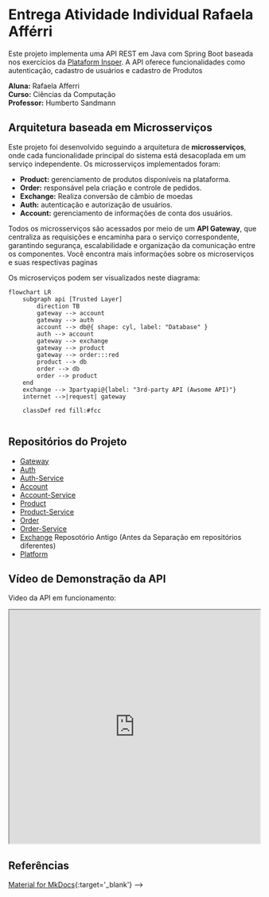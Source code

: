 # Entrega Atividade Individual Rafaela Afférri

<!-- 
???+ info inline end "Edição"

    2025.1 -->

Este projeto implementa uma API REST em Java com Spring Boot baseada nos exercícios da [Plataform Insper](https://insper.github.io/platform/). A API oferece funcionalidades como autenticação, cadastro de usuários e cadastro de Produtos

**Aluna:** Rafaela Afferri  
**Curso:** Ciências da Computação  
**Professor:** Humberto Sandmann



<!-- 
!!! tip "Instruções"

    Vocês devem utilizar este template como um bloco de notas para registrar o que foi feito e o que falta fazer. Vocês devem adicionar as informações necessárias.
    O template deve ser editado e atualizado a cada entrega, registrando assim a data de entrega e o que foi feito até o momento via Git. -->

## Arquitetura baseada em Microsserviços

Este projeto foi desenvolvido seguindo a arquitetura de **microsserviços**, onde cada funcionalidade principal do sistema está desacoplada em um serviço independente. Os microsserviços implementados foram:

- **Product:** gerenciamento de produtos disponíveis na plataforma.
- **Order:** responsável pela criação e controle de pedidos.
- **Exchange:** Realiza conversão de câmbio de moedas
- **Auth:** autenticação e autorização de usuários.
- **Account:** gerenciamento de informações de conta dos usuários.

Todos os microsserviços são acessados por meio de um **API Gateway**, que centraliza as requisições e encaminha para o serviço correspondente, garantindo segurança, escalabilidade e organização da comunicação entre os componentes. Você encontra mais informações sobre os microserviços e suas respectivas paginas

Os microserviços podem ser visualizados neste diagrama:

``` mermaid
flowchart LR
    subgraph api [Trusted Layer]
        direction TB
        gateway --> account
        gateway --> auth
        account --> db@{ shape: cyl, label: "Database" }
        auth --> account
        gateway --> exchange
        gateway --> product
        gateway --> order:::red
        product --> db
        order --> db
        order --> product
    end
    exchange --> 3partyapi@{label: "3rd-party API (Awsome API)"}
    internet -->|request| gateway

    classDef red fill:#fcc


```

## Repositórios do Projeto
- [Gateway](https://github.com/RafaelaAfferri/store_gateway)
- [Auth](https://github.com/RafaelaAfferri/store_auth)
- [Auth-Service](https://github.com/RafaelaAfferri/store-auth-service)
- [Account](https://github.com/RafaelaAfferri/account_store)
- [Account-Service](https://github.com/RafaelaAfferri/store_account-service)
- [Product](https://github.com/RafaelaAfferri/store_product)
- [Product-Service](https://github.com/RafaelaAfferri/store-product-service)
- [Order](https://github.com/RafaelaAfferri/store_order)
- [Order-Service](https://github.com/RafaelaAfferri/order-service)
- [Exchange](https://github.com/RafaelaAfferri/entrega_1_microservicos)
Reposotório Antigo (Antes da Separação em repositórios diferentes)
- [Platform](https://github.com/RafaelaAfferri/platform_microservicos)


## Vídeo de Demonstração da API

Video da API em funcionamento:

<iframe width="100%" height="470" src="https://www.youtube.com/embed/6WSbyoHiXQs?si=P81U6wc3atxW9C5Q" allowfullscreen></iframe>


## Referências

[Material for MkDocs](https://squidfunk.github.io/mkdocs-material/reference/){:target='_blank'} -->
